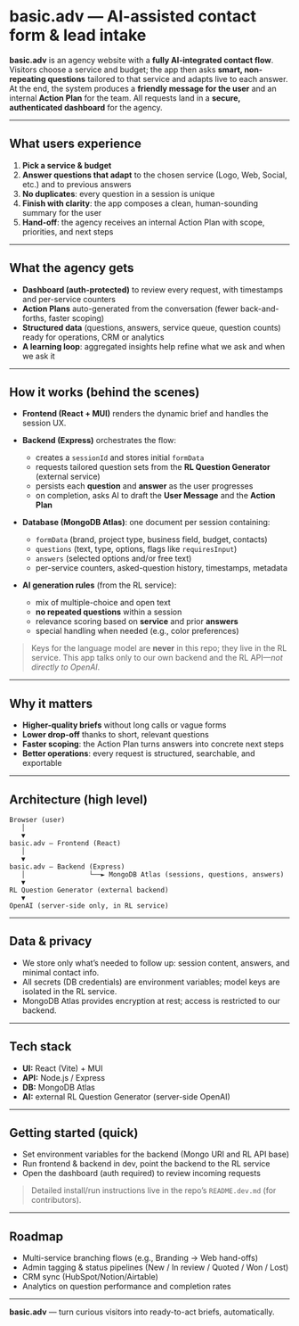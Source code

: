# basic.adv — AI-assisted contact form & lead intake

**basic.adv** is an agency website with a **fully AI-integrated contact flow**.
Visitors choose a service and budget; the app then asks **smart, non-repeating questions** tailored to that service and adapts live to each answer.
At the end, the system produces a **friendly message for the user** and an internal **Action Plan** for the team.
All requests land in a **secure, authenticated dashboard** for the agency.

---

## What users experience

1. **Pick a service & budget**
2. **Answer questions that adapt** to the chosen service (Logo, Web, Social, etc.) and to previous answers
3. **No duplicates**: every question in a session is unique
4. **Finish with clarity**: the app composes a clean, human-sounding summary for the user
5. **Hand-off**: the agency receives an internal Action Plan with scope, priorities, and next steps

---

## What the agency gets

* **Dashboard (auth-protected)** to review every request, with timestamps and per-service counters
* **Action Plans** auto-generated from the conversation (fewer back-and-forths, faster scoping)
* **Structured data** (questions, answers, service queue, question counts) ready for operations, CRM or analytics
* **A learning loop**: aggregated insights help refine what we ask and when we ask it

---

## How it works (behind the scenes)

* **Frontend (React + MUI)** renders the dynamic brief and handles the session UX.
* **Backend (Express)** orchestrates the flow:

  * creates a `sessionId` and stores initial `formData`
  * requests tailored question sets from the **RL Question Generator** (external service)
  * persists each **question** and **answer** as the user progresses
  * on completion, asks AI to draft the **User Message** and the **Action Plan**
* **Database (MongoDB Atlas)**: one document per session containing:

  * `formData` (brand, project type, business field, budget, contacts)
  * `questions` (text, type, options, flags like `requiresInput`)
  * `answers` (selected options and/or free text)
  * per-service counters, asked-question history, timestamps, metadata
* **AI generation rules** (from the RL service):

  * mix of multiple-choice and open text
  * **no repeated questions** within a session
  * relevance scoring based on **service** and prior **answers**
  * special handling when needed (e.g., color preferences)

> Keys for the language model are **never** in this repo; they live in the RL service.
> This app talks only to our own backend and the RL API—*not directly to OpenAI*.

---

## Why it matters

* **Higher-quality briefs** without long calls or vague forms
* **Lower drop-off** thanks to short, relevant questions
* **Faster scoping**: the Action Plan turns answers into concrete next steps
* **Better operations**: every request is structured, searchable, and exportable

---

## Architecture (high level)

```
Browser (user)
   │
   ▼
basic.adv — Frontend (React)
   │
   ▼
basic.adv — Backend (Express)
   │                └──► MongoDB Atlas (sessions, questions, answers)
   ▼
RL Question Generator (external backend)
   ▼
OpenAI (server-side only, in RL service)
```

---

## Data & privacy

* We store only what’s needed to follow up: session content, answers, and minimal contact info.
* All secrets (DB credentials) are environment variables; model keys are isolated in the RL service.
* MongoDB Atlas provides encryption at rest; access is restricted to our backend.

---

## Tech stack

* **UI:** React (Vite) + MUI
* **API:** Node.js / Express
* **DB:** MongoDB Atlas
* **AI:** external RL Question Generator (server-side OpenAI)

---

## Getting started (quick)

* Set environment variables for the backend (Mongo URI and RL API base)
* Run frontend & backend in dev, point the backend to the RL service
* Open the dashboard (auth required) to review incoming requests

> Detailed install/run instructions live in the repo’s `README.dev.md` (for contributors).

---

## Roadmap

* Multi-service branching flows (e.g., Branding → Web hand-offs)
* Admin tagging & status pipelines (New / In review / Quoted / Won / Lost)
* CRM sync (HubSpot/Notion/Airtable)
* Analytics on question performance and completion rates

---

**basic.adv** — turn curious visitors into ready-to-act briefs, automatically.
